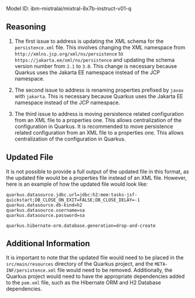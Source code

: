 Model ID: ibm-mistralai/mixtral-8x7b-instruct-v01-q

## Reasoning

1. The first issue to address is updating the XML schema for the `persistence.xml` file. This involves changing the XML namespace from `http://xmlns.jcp.org/xml/ns/persistence` to `https://jakarta.ee/xml/ns/persistence` and updating the schema version number from `2.1` to `3.0`. This change is necessary because Quarkus uses the Jakarta EE namespace instead of the JCP namespace.

2. The second issue to address is renaming properties prefixed by `javax` with `jakarta`. This is necessary because Quarkus uses the Jakarta EE namespace instead of the JCP namespace.

3. The third issue to address is moving persistence related configuration from an XML file to a properties one. This allows centralization of the configuration in Quarkus. It is recommended to move persistence related configuration from an XML file to a properties one. This allows centralization of the configuration in Quarkus.

## Updated File

It is not possible to provide a full output of the updated file in this format, as the updated file would be a properties file instead of an XML file. However, here is an example of how the updated file would look like:

```
quarkus.datasource.jdbc.url=jdbc:h2:mem:tasks-jsf-quickstart;DB_CLOSE_ON_EXIT=FALSE;DB_CLOSE_DELAY=-1
quarkus.datasource.db-kind=h2
quarkus.datasource.username=sa
quarkus.datasource.password=sa

quarkus.hibernate-orm.database.generation=drop-and-create
```

## Additional Information

It is important to note that the updated file would need to be placed in the `src/main/resources` directory of the Quarkus project, and the `META-INF/persistence.xml` file would need to be removed. Additionally, the Quarkus project would need to have the appropriate dependencies added to the `pom.xml` file, such as the Hibernate ORM and H2 Database dependencies.